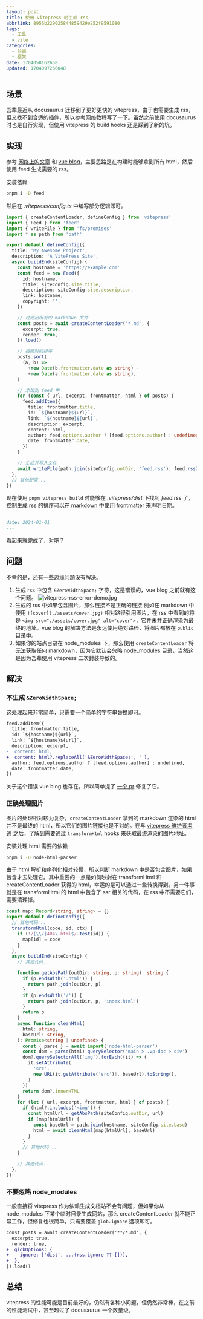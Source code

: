 ```yaml
---
layout: post
title: 使用 vitepress 时生成 rss
abbrlink: 8956b229025844859429e252f9591080
tags:
  - 工具
  - vite
categories:
  - 前端
  - 框架
date: 1704058162658
updated: 1704097266048
---
```


## 场景

吾辈最近从 docusaurus 迁移到了更好更快的 vitepress，由于也需要生成 rss，但又找不到合适的插件，所以参考网络教程写了一下。虽然之前使用 docusaurus 时也是自行实现，但使用 vitepress 的 build hooks 还是踩到了新的坑。

## 实现

参考 [网络上的文章](https://laros.io/generating-an-rss-feed-with-vitepress) 和 [vue blog](https://github.com/vuejs/blog)，主要思路是在构建时能够拿到所有 html，然后使用 feed 生成需要的 rss。

安装依赖

```sh
pnpm i -D feed
```

然后在 *.vitepress/config.ts* 中编写部分逻辑即可。

```ts
import { createContentLoader, defineConfig } from 'vitepress'
import { Feed } from 'feed'
import { writeFile } from 'fs/promises'
import * as path from 'path'

export default defineConfig({
  title: 'My Awesome Project',
  description: 'A VitePress Site',
  async buildEnd(siteConfig) {
    const hostname = 'https://example.com'
    const feed = new Feed({
      id: hostname,
      title: siteConfig.site.title,
      description: siteConfig.site.description,
      link: hostname,
      copyright: '',
    })

    // 过滤出所有的 markdown 文件
    const posts = await createContentLoader('*.md', {
      excerpt: true,
      render: true,
    }).load()

    // 按照时间排序
    posts.sort(
      (a, b) =>
        +new Date(b.frontmatter.date as string) -
        +new Date(a.frontmatter.date as string),
    )

    // 添加到 feed 中
    for (const { url, excerpt, frontmatter, html } of posts) {
      feed.addItem({
        title: frontmatter.title,
        id: `${hostname}${url}`,
        link: `${hostname}${url}`,
        description: excerpt,
        content: html,
        author: feed.options.author ? [feed.options.author] : undefined,
        date: frontmatter.date,
      })
    }

    // 生成并写入文件
    await writeFile(path.join(siteConfig.outDir, 'feed.rss'), feed.rss2())
  },
  // 其他配置...
})
```

现在使用 `pnpm vitepress build` 时能够在 *.vitepress/dist* 下找到 *feed.rss* 了，控制生成 rss 的排序可以在 markdown 中使用 frontmatter 来声明日期。

```md
---
date: 2024-01-01
---
```

看起来就完成了，对吧？

## 问题

不幸的是，还有一些边缘问题没有解决。

1.  生成 rss 中包含 `&ZeroWidthSpace;` 字符，这是错误的，vue blog 之前就有这个问题。
    ![vitepress-rss-error-demo.jpg](/resources/9620ce0dfa29420db54df3e0497283cb.jpg)
2.  生成的 rss 中如果包含图片，那么链接不是正确的链接
    例如在 markdown 中使用 `![cover](./assets/cover.jpg)` 相对路径引用图片，在 rss 中看到的将是 `<img src="./assets/cover.jpg" alt="cover">`，它并未并正确渲染为最终的地址。vue blog 的解决方法是永远使用绝对路径，将图片都放在 `public` 目录中。
3.  如果你的站点目录在 node\_modules 下，那么使用 `createContentLoader` 将无法获取任何 markdown，因为它默认会忽略 node\_modules 目录，当然这是因为吾辈使用 vitepress 二次封装导致的。

## 解决

### 不生成 `&ZeroWidthSpace;`

这处理起来非常简单，只需要一个简单的字符串替换即可。

```diff
feed.addItem({
  title: frontmatter.title,
  id: `${hostname}${url}`,
  link: `${hostname}${url}`,
  description: excerpt,
-  content: html,
+  content: html?.replaceAll('&ZeroWidthSpace;', ''),
  author: feed.options.author ? [feed.options.author] : undefined,
  date: frontmatter.date,
})
```

关于这个错误 vue blog 也存在，所以简单提了 [一个 pr](https://github.com/vuejs/blog/pull/21) 修复了它。

### 正确处理图片

图片的处理相对较为复杂，`createContentLoader` 拿到的 markdown 渲染的 html 并不是最终的 html，所以它们的图片链接也是不对的。在与 [vitepress 维护者沟通](https://github.com/vuejs/vitepress/issues/3364#issuecomment-1864122923) 之后，了解到需要通过 `transformHtml` hooks 来获取最终渲染的图片地址。

安装处理 html 需要的依赖

```sh
pnpm i -D node-html-parser
```

由于 html 解析和序列化相对较慢，所以判断 markdown 中是否包含图片，如果包含才去处理它。其中重要的一点是如何映射在 transformHtml 和 createContentLoader 获得的 html，幸运的是可以通过一些转换得到。另一件事就是在 transformHtml 的 html 中包含了 ssr 相关的代码，在 rss 中不需要它们，需要清理掉。

```ts
const map: Record<string, string> = {}
export default defineConfig({
  // 其他代码...
  transformHtml(code, id, ctx) {
    if (!/[\\/]404\.html$/.test(id)) {
      map[id] = code
    }
  },
  async buildEnd(siteConfig) {
    // 其他代码...

    function getAbsPath(outDir: string, p: string): string {
      if (p.endsWith('.html')) {
        return path.join(outDir, p)
      }
      if (p.endsWith('/')) {
        return path.join(outDir, p, 'index.html')
      }
      return p
    }
    async function cleanHtml(
      html: string,
      baseUrl: string,
    ): Promise<string | undefined> {
      const { parse } = await import('node-html-parser')
      const dom = parse(html).querySelector('main > .vp-doc > div')
      dom?.querySelectorAll('img').forEach((it) => {
        it.setAttribute(
          'src',
          new URL(it.getAttribute('src')!, baseUrl).toString(),
        )
      })
      return dom?.innerHTML
    }
    for (let { url, excerpt, frontmatter, html } of posts) {
      if (html?.includes('<img')) {
        const htmlUrl = getAbsPath(siteConfig.outDir, url)
        if (map[htmlUrl]) {
          const baseUrl = path.join(hostname, siteConfig.site.base)
          html = await cleanHtml(map[htmlUrl], baseUrl)
        }
      }
      // 其他代码...
    }

    // 其他代码...
  },
})
```

### 不要忽略 node\_modules

一般直接将 vitepress 作为依赖生成文档站不会有问题，但如果你从 node\_modules 下某个临时目录生成网站，那么 createContentLoader 就不能正常工作，但修复也很简单，只需要覆盖 `glob.ignore` 选项即可。

```diff
const posts = await createContentLoader('**/*.md', {
  excerpt: true,
  render: true,
+  globOptions: {
+    ignore: ['dist', ...(rss.ignore ?? [])],
+  },
}).load()
```

## 总结

vitepress 的性能可能是目前最好的，仍然有各种小问题，但仍然非常棒，在之前的性能测试中，甚至超过了 docusaurus 一个数量级。
